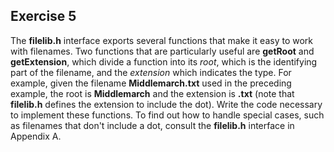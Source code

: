 Exercise 5
---------- 

The **filelib.h** interface exports several functions that make it easy to work with filenames. Two functions that are particularly useful are **getRoot** and **getExtension**, which divide a function into its *root*, which is the identifying part of the filename, and the *extension* which indicates the type. For example, given the filename **Middlemarch.txt** used in the preceding example, the root is **Middlemarch** and the extension is **.txt** (note that **filelib.h** defines the extension to include the dot). Write the code necessary to implement these functions. To find out how to handle special cases, such as filenames that don't include a dot, consult the **filelib.h** interface in Appendix A.